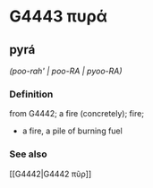 # G4443 πυρά

## pyrá

_(poo-rah' | poo-RA | pyoo-RA)_

### Definition

from G4442; a fire (concretely); fire; 

- a fire, a pile of burning fuel

### See also

[[G4442|G4442 πῦρ]]
